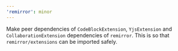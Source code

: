 ```yaml
---
'remirror': minor
---
```


Make peer dependencies of `CodeBlockExtension`, `YjsExtension` and `CollaborationExtension` dependencies of `remirror`. This is so that `remirror/extensions` can be imported safely.
